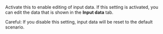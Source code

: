 Activate this to enable editing of input data. If this setting is activated, you can edit the data that is shown in the **Input data** tab.

Careful: If you disable this setting, input data will be reset to the default scenario.
